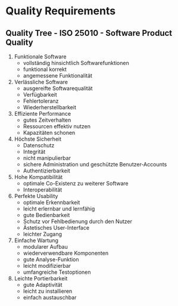 Quality Requirements 
====================


Quality Tree - ISO 25010 - Software Product Quality
------------

1. Funktionale Software
   - vollständig hinsichtlich Softwarefunktionen
   - funktional korrekt
   - angemessene Funktionalität
2. Verlässliche Software
   - ausgereifte Softwarequalität
   - Verfügbarkeit
   - Fehlertoleranz
   - Wiederherstellbarkeit
3. Effiziente Performance
   - gutes Zeitverhalten
   - Ressourcen effektiv nutzen
   - Kapazitäten schonen
4. Höchste Sicherheit
   - Datenschutz
   - Integrität
   - nicht manipulierbar
   - sichere Administration und geschützte Benutzer-Accounts
   - Authentizierbarkeit
5. Hohe Kompatibilität
   - optimale Co-Existenz zu weiterer Software
   - Interoperabilität
6. Perfekte Usability
   - optimale Erkennbarkeit
   - leicht erlernbar und lernfähig
   - gute Bedienbarkeit
   - Schutz vor Fehlbedienung durch den Nutzer
   - Ästetisches User-Interface
   - leichter Zugang
7. Einfache Wartung
   - modularer Aufbau
   - wiederverwendbare Komponenten
   - gute Analyse-Funktion
   - leicht modifizierbar
   - umfangreiche Testoptionen
8. Leichte Portierbarkeit
   - gute Adaptivität
   - leicht zu installieren
   - einfach austauschbar